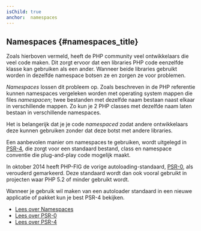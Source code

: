```yaml
---
isChild: true
anchor:  namespaces
---
```


## Namespaces {#namespaces_title}

Zoals hierboven vermeld, heeft de PHP community veel ontwikkelaars die veel code maken. 
Dit zorgt ervoor dat een libraries PHP code eenzelfde klasse kan gebruiken als een ander.
Wanneer beide libraries gebruikt worden in dezelfde namespace botsen ze en zorgen ze voor problemen.

_Namespaces_ lossen dit probleem op. Zoals beschreven in de PHP referentie kunnen namespaces vergeleken worden met operating system mappen die files _namespacen_; twee bestanden met dezelfde naam bestaan naast elkaar in verschillende mappen.
Zo kun je 2 PHP classes met dezelfde naam laten bestaan in verschillende namespaces.

Het is belangerijk dat je je code _namespaced_ zodat andere ontwikkelaars deze kunnen gebruiken zonder dat deze botst met andere libraries.

Een aanbevolen manier om namespaces te gebruiken, wordt uitgelegd in [PSR-4][psr4], die zorgt voor een standaard bestand, class en namespace conventie die plug-and-play code mogelijk maakt.

In oktober 2014 heeft PHP-FIG de vorige autoloading-standaard, [PSR-0][psr0], als verouderd gemarkeerd. Deze standaard wordt dan ook vooral gebruikt in projecten waar PHP 5.2 of minder gebruikt wordt.

Wanneer je gebruik wil maken van een autoloader standaard in een nieuwe applicatie of pakket kun je best PSR-4 bekijken.

* [Lees over Namespaces][namespaces]
* [Lees over PSR-0][psr0]
* [Lees over PSR-4][psr4]


[namespaces]: https://secure.php.net/language.namespaces
[psr0]: https://www.php-fig.org/psr/psr-0/
[psr4]: https://www.php-fig.org/psr/psr-4/
